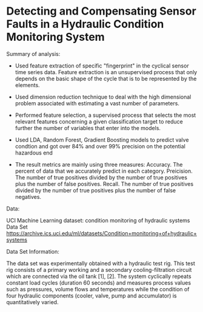 # Detecting and Compensating Sensor Faults in a Hydraulic Condition Monitoring System


Summary of analysis:

+ Used feature extraction of specific "fingerprint" in the cyclical sensor time series data. Feature extraction is an unsupervised process that only depends on the basic shape of the cycle that is to be represented by the elements. 

+ Used dimension reduction technique to deal with the high dimensional problem associated with estimating a vast number of parameters.

+ Performed feature selection, a supervised process that selects the most relevant features concerning a given classification target to reduce further the number of variables that enter into the models.

+ Used LDA, Random Forest, Gradient Boosting models to predict valve condtion and got over 84% and over 99% precision on the potential hazardous end 

+ The result metrics are mainly using three measures:
Accuracy. The percent of data that we accurately predict in each category.
Preicision. The number of true positives divided by the number of true positives plus the number of false positives.
Recall. The number of true positives divided by the number of true positives plus the number of false negatives.


Data: 

UCI Machine Learning dataset: condition monitoring of hydraulic systems Data Set 
https://archive.ics.uci.edu/ml/datasets/Condition+monitoring+of+hydraulic+systems


Data Set Information:

The data set was experimentally obtained with a hydraulic test rig. This test rig consists of a primary working and a secondary cooling-filtration circuit which are connected via the oil tank [1], [2]. The system cyclically repeats constant load cycles (duration 60 seconds) and measures process values such as pressures, volume flows and temperatures while the condition of four hydraulic components (cooler, valve, pump and accumulator) is quantitatively varied.

